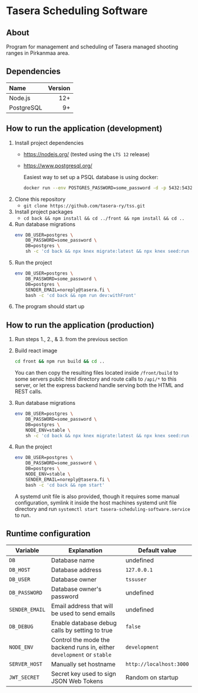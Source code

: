 # Tasera Scheduling Software

## About

Program for management and scheduling of Tasera managed shooting ranges in Pirkanmaa area.

## Dependencies

| Name       | Version |
|:-----------|--------:|
| Node.js    | 12+     |
| PostgreSQL | 9+      |

## How to run the application (development)

1. Install project dependencies
   - https://nodejs.org/ (tested using the `LTS 12` release)
   - https://www.postgresql.org/

     Easiest way to set up a PSQL database is using docker:
     ```sh
     docker run --env POSTGRES_PASSWORD=some_password -d -p 5432:5432 postgres:12
     ```
2. Clone this repository
   - `git clone https://github.com/tasera-ry/tss.git`
3. Install project packages
   - `cd back && npm install && cd ../front && npm install && cd ..`
4. Run database migrations
   ```sh
   env DB_USER=postgres \
       DB_PASSWORD=some_password \
       DB=postgres \
       sh -c 'cd back && npx knex migrate:latest && npx knex seed:run && cd ..'
   ```
5. Run the project
   ```sh
   env DB_USER=postgres \
       DB_PASSWORD=some_password \
       DB=postgres \
       SENDER_EMAIL=noreply@tasera.fi \
       bash -c 'cd back && npm run dev:withFront'
   ```
6. The program should start up

## How to run the application (production)
1. Run steps 1., 2., & 3. from the previous section
2. Build react image
   ```sh
   cd front && npm run build && cd ..
   ```

   You can then copy the resulting files located inside `/front/build` to some
   servers public html directory and route calls to `/api/*` to this server, or
   let the express backend handle serving both the HTML and REST calls.

3. Run database migrations
   ```sh
   env DB_USER=postgres \
       DB_PASSWORD=some_password \
       DB=postgres \
       NODE_ENV=stable \
       sh -c 'cd back && npx knex migrate:latest && npx knex seed:run && cd ..'
   ```
4. Run the project
   ```sh
   env DB_USER=postgres \
       DB_PASSWORD=some_password \
       DB=postgres \
       NODE_ENV=stable \
       SENDER_EMAIL=noreply@tasera.fi \
       bash -c 'cd back && npm start'
   ```

   A systemd unit file is also provided, though it requires some manual
   configuration, symlink it inside the host machines systemd unit file
   directory and run `systemctl start tasera-scheduling-software.service` to
   run.

## Runtime configuration

| Variable      | Explanation                                                            | Default value           |
|---------------|------------------------------------------------------------------------|-------------------------|
| `DB`          | Database name                                                          | undefined               |
| `DB_HOST`     | Database address                                                       | `127.0.0.1`             |
| `DB_USER`     | Database owner                                                         | `tssuser`               |
| `DB_PASSWORD` | Database owner's password                                              | undefined               |
| `SENDER_EMAIL`| Email address that will be used to send emails                        | undefined               |
| `DB_DEBUG`    | Enable database debug calls by setting to true                         | `false`                 |
| `NODE_ENV`    | Control the mode the backend runs in, either `development` or `stable` | `development`           |
| `SERVER_HOST` | Manually set hostname                                                  | `http://localhost:3000` |
| `JWT_SECRET`  | Secret key used to sign JSON Web Tokens                                | Random on startup       |
